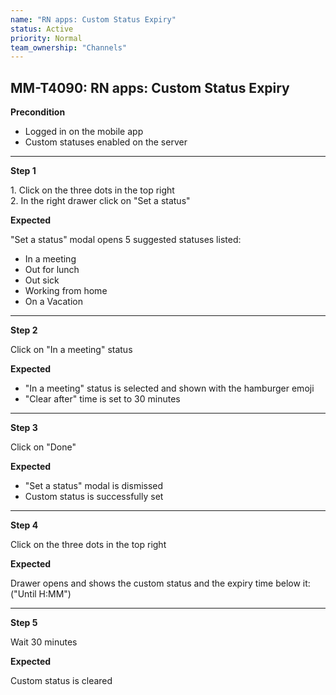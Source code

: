 ```yaml
---
name: "RN apps: Custom Status Expiry"
status: Active
priority: Normal
team_ownership: "Channels"
---
```


## MM-T4090: RN apps: Custom Status Expiry

**Precondition**

- Logged in on the mobile app
- Custom statuses enabled on the server

---

**Step 1**

1\. Click on the three dots in the top right\
2\. In the right drawer click on "Set a status"

**Expected**

"Set a status" modal opens 5 suggested statuses listed:

- In a meeting
- Out for lunch
- Out sick
- Working from home
- On a Vacation

---

**Step 2**

Click on "In a meeting" status

**Expected**

- "In a meeting" status is selected and shown with the hamburger emoji
- "Clear after" time is set to 30 minutes

---

**Step 3**

Click on "Done"

**Expected**

- "Set a status" modal is dismissed
- Custom status is successfully set

---

**Step 4**

Click on the three dots in the top right

**Expected**

Drawer opens and shows the custom status and the expiry time below it:\
("Until H:MM")

---

**Step 5**

Wait 30 minutes

**Expected**

Custom status is cleared

